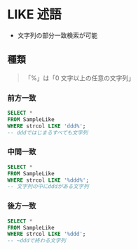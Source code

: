 # LIKE 述語

- 文字列の部分一致検索が可能

## 種類

> 「%」は「0 文字以上の任意の文字列」

### 前方一致

```sql
SELECT *
FROM SampleLike
WHERE strcol LIKE 'ddd%';
-- dddではじまるすべても文字列
```

### 中間一致

```sql
SELECT *
FROM SampleLike
WHERE strcol LIKE '%ddd%';
-- 文字列の中にdddがある文字列
```

### 後方一致

```sql
SELECT *
FROM SampleLike
WHERE strcol LIKE '%ddd';
-- ~dddで終わる文字列
```
